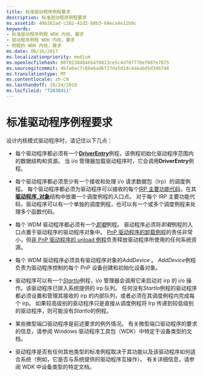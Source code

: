 ```yaml
---
title: 标准驱动程序例程要求
description: 标准驱动程序例程要求
ms.assetid: 49b382ad-c282-41d2-b8b3-68eca4e12b9c
keywords:
- 标准驱动程序例程 WDK 内核，要求
- 驱动程序例程 WDK 内核，要求
- 例程的 WDK 内核，要求
ms.date: 06/16/2017
ms.localizationpriority: medium
ms.openlocfilehash: 0870238d846b4f0813ce5c4df07770ef807e7075
ms.sourcegitcommit: 4b7a6ac7c68e6ad6f27da5d1dc4deabd5d34b748
ms.translationtype: MT
ms.contentlocale: zh-CN
ms.lasthandoff: 10/24/2019
ms.locfileid: "72838411"
---
```

# <a name="standard-driver-routine-requirements"></a>标准驱动程序例程要求





设计内核模式驱动程序时，请记住以下几点：

-   每个驱动程序都必须有一个[**DriverEntry**](https://docs.microsoft.com/windows-hardware/drivers/ddi/wdm/nc-wdm-driver_initialize)例程，该例程初始化驱动程序范围内的数据结构和资源。 当 i/o 管理器加载驱动程序时，它会调用**DriverEntry**例程。

-   每个驱动程序都必须至少有一个接收和处理 i/o 请求数据包（Irp）的调度例程。 每个驱动程序都必须为驱动程序可以接收的每个[IRP 主要功能代码](https://docs.microsoft.com/windows-hardware/drivers/kernel/irp-major-function-codes)，在其[**驱动程序\_对象**](https://docs.microsoft.com/windows-hardware/drivers/ddi/wdm/ns-wdm-_driver_object)结构中放置一个调度例程的入口点。 对于每个 IRP 主要功能代码，驱动程序可以有一个单独的调度例程，也可以有一个或多个调度例程来处理多个函数代码。

-   每个 WDM 驱动程序都必须有一个[*卸载*](https://docs.microsoft.com/windows-hardware/drivers/ddi/wdm/nc-wdm-driver_unload)例程。 驱动程序必须将*卸载*例程的入口点置于驱动程序的驱动程序对象中。 [PnP 驱动程序的卸载例程](pnp-driver-s-unload-routine.md)的责任非常小，但[非 PnP 驱动程序的 unload 例程](non-pnp-driver-s-unload-routine.md)负责释放驱动程序所使用的任何系统资源。

-   每个 WDM 驱动程序必须具有驱动程序对象的*AddDevice* 。 *AddDevice*例程负责为驱动程序控制的每个 PnP 设备创建和初始化设备对象。

-   驱动程序可以有一个[*StartIo*](https://docs.microsoft.com/windows-hardware/drivers/ddi/wdm/nc-wdm-driver_startio)例程，i/o 管理器会调用它来启动对 irp 的 i/o 操作。该驱动程序已排入系统提供的 irp 队列。 任何没有*StartIo*例程的驱动程序都必须设置和管理其接收的 irp 的内部队列，或者必须在其调度例程内完成每个 irp。 如果较高级别的驱动程序只是直接从调度例程将 Irp 传递到较低级别的驱动程序，则可能没有*StartIo*的例程。

-   某些微型端口驱动程序是前述要求的例外情况。 有关微型端口驱动程序的要求的信息，请参阅 Windows 驱动程序工具包（WDK）中特定于设备类型的文档。

-   驱动程序是否有任何其他类型的标准例程取决于其功能以及该驱动程序如何适合系统（例如，它是否与系统提供的驱动程序互操作）。 有关详细信息，请参阅 WDK 中设备类型的特定文档。

 

 




